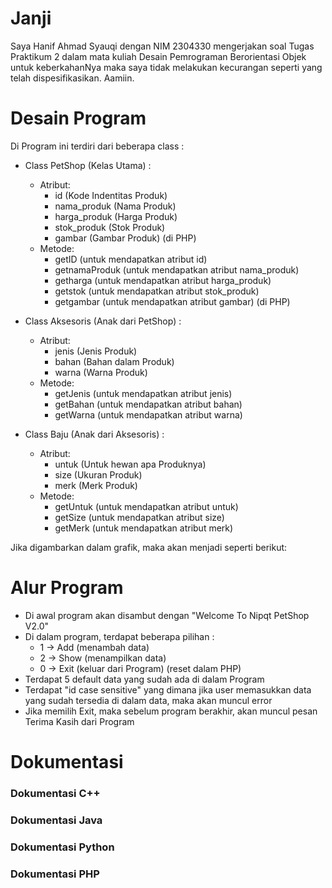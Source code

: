 # Janji

Saya Hanif Ahmad Syauqi dengan NIM 2304330 mengerjakan soal Tugas Praktikum 2 dalam mata kuliah Desain Pemrograman Berorientasi Objek untuk keberkahanNya maka saya tidak melakukan kecurangan seperti yang telah dispesifikasikan. Aamiin.

# Desain Program

Di Program ini terdiri dari beberapa class :
- Class PetShop (Kelas Utama) :
    - Atribut:
        - id (Kode Indentitas Produk)
        - nama_produk (Nama Produk)
        - harga_produk (Harga Produk)
        - stok_produk (Stok Produk)
        - gambar (Gambar Produk) (di PHP)
    - Metode:
        - getID (untuk mendapatkan atribut id)
        - getnamaProduk (untuk mendapatkan atribut nama_produk)
        - getharga (untuk mendapatkan atribut harga_produk)
        - getstok (untuk mendapatkan atribut stok_produk)
        - getgambar (untuk mendapatkan atribut gambar) (di PHP)

- Class Aksesoris (Anak dari PetShop) :
    - Atribut:
        - jenis (Jenis Produk)
        - bahan (Bahan dalam Produk)
        - warna (Warna Produk)
    - Metode:
        - getJenis (untuk mendapatkan atribut jenis)
        - getBahan (untuk mendapatkan atribut bahan)
        - getWarna (untuk mendapatkan atribut warna)

- Class Baju (Anak dari Aksesoris) :
    - Atribut:
        - untuk (Untuk hewan apa Produknya)
        - size (Ukuran Produk)
        - merk (Merk Produk)
    - Metode:
        - getUntuk (untuk mendapatkan atribut untuk)
        - getSize (untuk mendapatkan atribut size)
        - getMerk (untuk mendapatkan atribut merk)

Jika digambarkan dalam grafik, maka akan menjadi seperti berikut:

# Alur Program

- Di awal program akan disambut dengan "Welcome To Nipqt PetShop V2.0"
- Di dalam program, terdapat beberapa pilihan :
    - 1 -> Add (menambah data)
    - 2 -> Show (menampilkan data)
    - 0 -> Exit (keluar dari Program) (reset dalam PHP)
- Terdapat 5 default data yang sudah ada di dalam Program
- Terdapat "id case sensitive" yang dimana jika user memasukkan data yang sudah tersedia di dalam data, maka akan muncul error
- Jika memilih Exit, maka sebelum program berakhir, akan muncul pesan Terima Kasih dari Program

# Dokumentasi

### Dokumentasi C++

### Dokumentasi Java

### Dokumentasi Python

### Dokumentasi PHP
